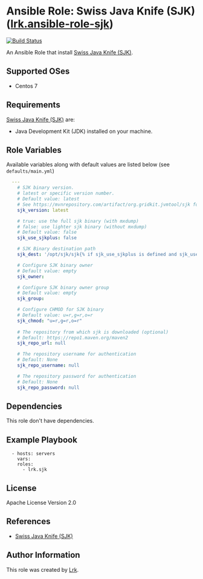 Ansible Role: Swiss Java Knife (SJK) ([lrk.ansible-role-sjk](https://galaxy.ansible.com/lrk/ansible-role-sjk/))
=========
[![Build Status](https://travis-ci.org/lrk/ansible-role-sjk.svg?branch=master)](https://travis-ci.org/lrk/ansible-role-sjk)

An Ansible Role that install [Swiss Java Knife (SJK)](https://github.com/aragozin/jvm-tools).

Supported OSes
--------------
- Centos 7

Requirements
------------

[Swiss Java Knife (SJK)](https://github.com/aragozin/jvm-tools) are:
- Java Development Kit (JDK) installed on your machine.

Role Variables
--------------

Available variables along with default values are listed below (see `defaults/main.yml`)

```yml
  ---
    # SJK binary version.
    # latest or specific version number.
    # Default value: latest
    # See https://mvnrepository.com/artifact/org.gridkit.jvmtool/sjk for available versions
    sjk_version: latest

    # true: use the full sjk binary (with mxdump)
    # false: use lighter sjk binary (without mxdump)
    # Default value: false
    sjk_use_sjkplus: false

    # SJK Binary destination path
    sjk_dest: '/opt/sjk/sjk{% if sjk_use_sjkplus is defined and sjk_use_sjkplus== true %}-plus{% endif %}-{{ sjk_version | lower }}'

    # Configure SJK binary owner
    # Default value: empty
    sjk_owner:

    # Configure SJK binary owner group
    # Default value: empty
    sjk_group:

    # Configure CHMOD for SJK binary
    # Default value: u=r,g=r,o=r
    sjk_chmod: "u=r,g=r,o=r"
   
    # The repository from which sjk is downloaded (optional)
    # Default: https://repo1.maven.org/maven2
    sjk_repo_url: null

    # The repository username for authentication
    # Default: None
    sjk_repo_username: null

    # The repository password for authentication
    # Default: None
    sjk_repo_password: null

```

Dependencies
------------

This role don't have dependencies.

Example Playbook
----------------

```
  - hosts: servers
    vars:
    roles:
      - lrk.sjk
```

License
-------

Apache License Version 2.0

References
----------
- [Swiss Java Knife (SJK)](https://github.com/aragozin/jvm-tools)

Author Information
------------------

This role was created by [Lrk](https://github.com/lrk).
